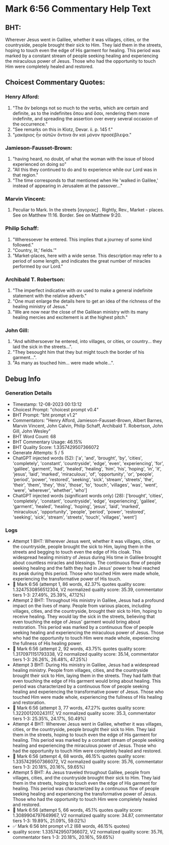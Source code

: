 # Mark 6:56 Commentary Help Text

## BHT:
Wherever Jesus went in Galilee, whether it was villages, cities, or the countryside, people brought their sick to Him. They laid them in the streets, hoping to touch even the edge of His garment for healing. This period was marked by a constant stream of people seeking healing and experiencing the miraculous power of Jesus. Those who had the opportunity to touch Him were completely healed and restored.

## Choicest Commentary Quotes:
### Henry Alford:
1. "The ἅν belongs not so much to the verbs, which are certain and definite, as to the indefinites ὅπου and ὅσοι, rendering them more indefinite, and spreading the assertion over every several occasion of the occurrence."
2. "See remarks on this in Klotz, Devar. ii. p. 145 f."
3. "μακάριος ἦν αὐτῶν ὅντινα ἂν καὶ μόνον προσέβλεψα."

### Jamieson-Fausset-Brown:
1. "having heard, no doubt, of what the woman with the issue of blood experienced on doing so"
2. "All this they continued to do and to experience while our Lord was in that region."
3. "The time corresponds to that mentioned when He 'walked in Galilee,' instead of appearing in Jerusalem at the passover..."

### Marvin Vincent:
1. Peculiar to Mark. 
In the streets [αγοραις] . Rightly, Rev., Market - places. See on Matthew 11:16. 
Border. See on Matthew 9:20. 


### Philip Schaff:
1. "Wheresoever he entered. This implies that a journey of some kind followed."
2. "Country, lit,’ fields.’"
3. "Market-places, here with a wide sense. This description may refer to a period of some length, and indicates the great number of miracles performed by our Lord."

### Archibald T. Robertson:
1. "The imperfect indicative with αν used to make a general indefinite statement with the relative adverb." 
2. "One must enlarge the details here to get an idea of the richness of the healing ministry of Jesus."
3. "We are now near the close of the Galilean ministry with its many healing mercies and excitement is at the highest pitch."

### John Gill:
1. "And whithersoever he entered, into villages, or cities, or country... they laid the sick in the streets...".
2. "They besought him that they but might touch the border of his garment...".
3. "As many as touched him... were made whole...".


## Debug Info
### Generation Details
- Timestamp: 12-08-2023 00:13:12
- Choicest Prompt: "choicest prompt v0.4"
- BHT Prompt: "bht prompt v1.2"
- Commentators: "Henry Alford, Jamieson-Fausset-Brown, Albert Barnes, Marvin Vincent, John Calvin, Philip Schaff, Archibald T. Robertson, John Gill, John Wesley"
- BHT Word Count: 68
- BHT Commentary Usage: 46.15%
- BHT Quality Score: 1.3357429507366072
- Generate Attempts: 5 / 5
- ChatGPT injected words (52):
	['a', 'and', 'brought', 'by', 'cities', 'completely', 'constant', 'countryside', 'edge', 'even', 'experiencing', 'for', 'galilee', 'garment', 'had', 'healed', 'healing', 'him', 'his', 'hoping', 'in', 'it', 'jesus', 'laid', 'marked', 'miraculous', 'of', 'opportunity', 'or', 'people', 'period', 'power', 'restored', 'seeking', 'sick', 'stream', 'streets', 'the', 'their', 'them', 'they', 'this', 'those', 'to', 'touch', 'villages', 'was', 'went', 'were', 'wherever', 'whether', 'who']
- ChatGPT injected words (significant words only) (28):
	['brought', 'cities', 'completely', 'constant', 'countryside', 'edge', 'experiencing', 'galilee', 'garment', 'healed', 'healing', 'hoping', 'jesus', 'laid', 'marked', 'miraculous', 'opportunity', 'people', 'period', 'power', 'restored', 'seeking', 'sick', 'stream', 'streets', 'touch', 'villages', 'went']

### Logs
- Attempt 1 BHT: Wherever Jesus went, whether it was villages, cities, or the countryside, people brought the sick to Him, laying them in the streets and begging to touch even the edge of His cloak. This widespread healing ministry of Jesus during His time in Galilee brought about countless miracles and blessings. The continuous flow of people seeking healing and the faith they had in Jesus' power to heal reached its peak during this period. Those who touched Him were made whole, experiencing the transformative power of His touch.
- 🔄 Mark 6:56 (attempt 1, 86 words, 42.37% quotes quality score: 1.3247530856512304, V2 normalized quality score: 35.39, commentator tiers 1-3: 27.49%, 25.39%, 47.12%)
- Attempt 2 BHT: Throughout His ministry in Galilee, Jesus had a profound impact on the lives of many. People from various places, including villages, cities, and the countryside, brought their sick to Him, hoping to receive healing. They would lay the sick in the streets, believing that even touching the edge of Jesus' garment would bring about restoration. This period was marked by a continuous flow of people seeking healing and experiencing the miraculous power of Jesus. Those who had the opportunity to touch Him were made whole, experiencing the fullness of His healing power.
- 🔄 Mark 6:56 (attempt 2, 92 words, 43.75% quotes quality score: 1.3170971151793338, V2 normalized quality score: 35.14, commentator tiers 1-3: 26.26%, 26.48%, 47.25%)
- Attempt 3 BHT: During His ministry in Galilee, Jesus had a widespread healing ministry. People from villages, cities, and the countryside brought their sick to Him, laying them in the streets. They had faith that even touching the edge of His garment would bring about healing. This period was characterized by a continuous flow of people seeking healing and experiencing the transformative power of Jesus. Those who touched Him were made whole, experiencing the fullness of His healing and restoration.
- 🔄 Mark 6:56 (attempt 3, 77 words, 47.27% quotes quality score: 1.322001200243117, V2 normalized quality score: 35.3, commentator tiers 1-3: 25.35%, 24.17%, 50.49%)
- Attempt 4 BHT: Wherever Jesus went in Galilee, whether it was villages, cities, or the countryside, people brought their sick to Him. They laid them in the streets, hoping to touch even the edge of His garment for healing. This period was marked by a constant stream of people seeking healing and experiencing the miraculous power of Jesus. Those who had the opportunity to touch Him were completely healed and restored.
- 🔄 Mark 6:56 (attempt 4, 68 words, 46.15% quotes quality score: 1.3357429507366072, V2 normalized quality score: 35.76, commentator tiers 1-3: 20.18%, 20.16%, 59.65%)
- Attempt 5 BHT: As Jesus traveled throughout Galilee, people from villages, cities, and the countryside brought their sick to Him. They laid them in the streets, hoping to touch even the edge of His garment for healing. This period was characterized by a continuous flow of people seeking healing and experiencing the transformative power of Jesus. Those who had the opportunity to touch Him were completely healed and restored.
- 🔄 Mark 6:56 (attempt 5, 66 words, 45.1% quotes quality score: 1.3089904797649967, V2 normalized quality score: 34.87, commentator tiers 1-3: 19.89%, 21.09%, 59.02%)
- ✅ Mark 6:56 bht prompt v1.2 (68 words, 46.15% quotes)
- quality score: 1.3357429507366072, V2 normalized quality score: 35.76, commentator tiers 1-3: 20.18%, 20.16%, 59.65%)